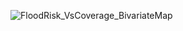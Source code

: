 ![FloodRisk_VsCoverage_BivariateMap](https://user-images.githubusercontent.com/119870562/220168653-831cdf6c-877c-4745-a951-df3c189dc17d.jpg)

